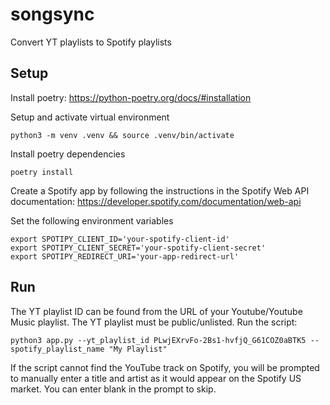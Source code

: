 # songsync

Convert YT playlists to Spotify playlists

## Setup

Install poetry: https://python-poetry.org/docs/#installation

Setup and activate virtual environment

```
python3 -m venv .venv && source .venv/bin/activate
```

Install poetry dependencies

```
poetry install
```

Create a Spotify app by following the instructions in the Spotify Web API documentation: https://developer.spotify.com/documentation/web-api

Set the following environment variables

```
export SPOTIPY_CLIENT_ID='your-spotify-client-id'
export SPOTIPY_CLIENT_SECRET='your-spotify-client-secret'
export SPOTIPY_REDIRECT_URI='your-app-redirect-url'
```

## Run

The YT playlist ID can be found from the URL of your Youtube/Youtube Music playlist. The YT playlist must be public/unlisted. Run the script:

```
python3 app.py --yt_playlist_id PLwjEXrvFo-2Bs1-hvfjQ_G61COZ0aBTK5 --spotify_playlist_name "My Playlist"
```

If the script cannot find the YouTube track on Spotify, you will be prompted to manually enter a title and artist as it would appear on the Spotify US market. You can enter blank in the prompt to skip.

